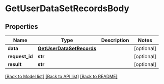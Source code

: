 # GetUserDataSetRecordsBody

## Properties
Name | Type | Description | Notes
------------ | ------------- | ------------- | -------------
**data** | [**GetUserDataSetRecords**](GetUserDataSetRecords.md) |  | [optional] 
**request_id** | **str** |  | [optional] 
**result** | **str** |  | [optional] 

[[Back to Model list]](../README.md#documentation-for-models) [[Back to API list]](../README.md#documentation-for-api-endpoints) [[Back to README]](../README.md)


